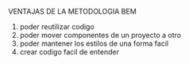 VENTAJAS DE LA METODOLOGIA BEM

1. poder reutilizar codigo
2. poder mover componentes de un proyecto a otro
3. poder mantener los estilos de una forma facil
4. crear codigo facil de entender
